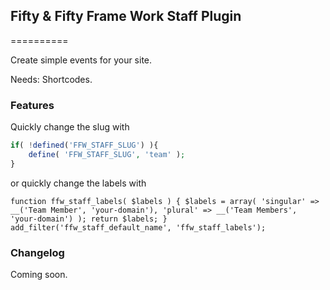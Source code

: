 ## Fifty & Fifty Frame Work Staff Plugin
==========

Create simple events for your site.

Needs: Shortcodes.


### Features

Quickly change the slug with

```php
if( !defined('FFW_STAFF_SLUG') ){
	define( 'FFW_STAFF_SLUG', 'team' );
}
```

or quickly change the labels with

`function ffw_staff_labels( $labels ) {
	$labels = array(
	   'singular' => __('Team Member', 'your-domain'),
	   'plural' => __('Team Members', 'your-domain')
	);
	return $labels;
}
add_filter('ffw_staff_default_name', 'ffw_staff_labels');`


### Changelog

Coming soon.